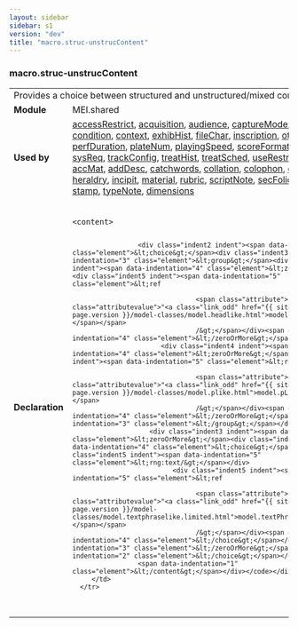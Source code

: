 ```yaml
---
layout: sidebar
sidebar: s1
version: "dev"
title: "macro.struc-unstrucContent"
---
```

<div class="macroSpec">
   <h3 id="macro.struc-unstrucContent">macro.struc-unstrucContent</h3>
   <table class="wovenodd">
      <tr>
         <td colspan="2" class="wovenodd-col2">Provides a choice between structured and unstructured/mixed content.</td>
      </tr>
      <tr>
         <td class="wovenodd-col1"><strong>Module</strong></td>
         <td class="wovenodd-col2">MEI.shared</td>
      </tr>
      <tr>
         <td class="wovenodd-col1"><strong>Used by</strong></td>
         <td class="wovenodd-col2">
            <div class="parent"><a class="link_odd_classSpec" href="{{ site.baseurl }}/{{ page.version }}/elements/accessrestrict.html">accessRestrict</a>, <a class="link_odd_classSpec" href="{{ site.baseurl }}/{{ page.version }}/elements/acquisition.html">acquisition</a>, <a class="link_odd_classSpec" href="{{ site.baseurl }}/{{ page.version }}/elements/audience.html">audience</a>, <a class="link_odd_classSpec" href="{{ site.baseurl }}/{{ page.version }}/elements/capturemode.html">captureMode</a>, <a class="link_odd_classSpec" href="{{ site.baseurl }}/{{ page.version }}/elements/carrierform.html">carrierForm</a>, <a class="link_odd_classSpec" href="{{ site.baseurl }}/{{ page.version }}/elements/condition.html">condition</a>, <a class="link_odd_classSpec" href="{{ site.baseurl }}/{{ page.version }}/elements/context.html">context</a>, <a class="link_odd_classSpec" href="{{ site.baseurl }}/{{ page.version }}/elements/exhibhist.html">exhibHist</a>, <a class="link_odd_classSpec" href="{{ site.baseurl }}/{{ page.version }}/elements/filechar.html">fileChar</a>, <a class="link_odd_classSpec" href="{{ site.baseurl }}/{{ page.version }}/elements/inscription.html">inscription</a>, <a class="link_odd_classSpec" href="{{ site.baseurl }}/{{ page.version }}/elements/otherchar.html">otherChar</a>, <a class="link_odd_classSpec" href="{{ site.baseurl }}/{{ page.version }}/elements/perfduration.html">perfDuration</a>, <a class="link_odd_classSpec" href="{{ site.baseurl }}/{{ page.version }}/elements/platenum.html">plateNum</a>, <a class="link_odd_classSpec" href="{{ site.baseurl }}/{{ page.version }}/elements/playingspeed.html">playingSpeed</a>, <a class="link_odd_classSpec" href="{{ site.baseurl }}/{{ page.version }}/elements/scoreformat.html">scoreFormat</a>, <a class="link_odd_classSpec" href="{{ site.baseurl }}/{{ page.version }}/elements/specrepro.html">specRepro</a>, <a class="link_odd_classSpec" href="{{ site.baseurl }}/{{ page.version }}/elements/sysreq.html">sysReq</a>, <a class="link_odd_classSpec" href="{{ site.baseurl }}/{{ page.version }}/elements/trackconfig.html">trackConfig</a>, <a class="link_odd_classSpec" href="{{ site.baseurl }}/{{ page.version }}/elements/treathist.html">treatHist</a>, <a class="link_odd_classSpec" href="{{ site.baseurl }}/{{ page.version }}/elements/treatsched.html">treatSched</a>, <a class="link_odd_classSpec" href="{{ site.baseurl }}/{{ page.version }}/elements/userestrict.html">useRestrict</a>, <a class="link_odd_classSpec" href="{{ site.baseurl }}/{{ page.version }}/elements/watermark.html">watermark</a>, <a class="link_odd_classSpec" href="{{ site.baseurl }}/{{ page.version }}/elements/accmat.html">accMat</a>, <a class="link_odd_classSpec" href="{{ site.baseurl }}/{{ page.version }}/elements/adddesc.html">addDesc</a>, <a class="link_odd_classSpec" href="{{ site.baseurl }}/{{ page.version }}/elements/catchwords.html">catchwords</a>, <a class="link_odd_classSpec" href="{{ site.baseurl }}/{{ page.version }}/elements/collation.html">collation</a>, <a class="link_odd_classSpec" href="{{ site.baseurl }}/{{ page.version }}/elements/colophon.html">colophon</a>, <a class="link_odd_classSpec" href="{{ site.baseurl }}/{{ page.version }}/elements/explicit.html">explicit</a>, <a class="link_odd_classSpec" href="{{ site.baseurl }}/{{ page.version }}/elements/foliation.html">foliation</a>, <a class="link_odd_classSpec" href="{{ site.baseurl }}/{{ page.version }}/elements/heraldry.html">heraldry</a>, <a class="link_odd_classSpec" href="{{ site.baseurl }}/{{ page.version }}/elements/incipit.html">incipit</a>, <a class="link_odd_classSpec" href="{{ site.baseurl }}/{{ page.version }}/elements/material.html">material</a>, <a class="link_odd_classSpec" href="{{ site.baseurl }}/{{ page.version }}/elements/rubric.html">rubric</a>, <a class="link_odd_classSpec" href="{{ site.baseurl }}/{{ page.version }}/elements/scriptnote.html">scriptNote</a>, <a class="link_odd_classSpec" href="{{ site.baseurl }}/{{ page.version }}/elements/secfolio.html">secFolio</a>, <a class="link_odd_classSpec" href="{{ site.baseurl }}/{{ page.version }}/elements/signatures.html">signatures</a>, <a class="link_odd_classSpec" href="{{ site.baseurl }}/{{ page.version }}/elements/stamp.html">stamp</a>, <a class="link_odd_classSpec" href="{{ site.baseurl }}/{{ page.version }}/elements/typenote.html">typeNote</a>, <a class="link_odd_classSpec" href="{{ site.baseurl }}/{{ page.version }}/elements/dimensions.html">dimensions</a></div>
         </td>
      </tr>
      <tr>
         <td class="wovenodd-col1"><strong>Declaration</strong></td>
         <td class="wovenodd-col2">
            <div class="code" xml:space="preserve" data-lang="ODD"><code>
                  <div class="indent1 indent"><span data-indentation="1" class="element">&lt;content&gt;</span>
                     
                     <div class="indent2 indent"><span data-indentation="2" class="element">&lt;choice&gt;</span><div class="indent3 indent"><span data-indentation="3" class="element">&lt;group&gt;</span><div class="indent4 indent"><span data-indentation="4" class="element">&lt;zeroOrMore&gt;</span><div class="indent5 indent"><span data-indentation="5" class="element">&lt;ref
                                    
                                    <span class="attribute">name=<span class="attributevalue">"<a class="link_odd" href="{{ site.baseurl }}/{{ page.version }}/model-classes/model.headlike.html">model.headLike</a>"</span></span>
                                    /&gt;</span></div><span data-indentation="4" class="element">&lt;/zeroOrMore&gt;</span></div>
                           <div class="indent4 indent"><span data-indentation="4" class="element">&lt;zeroOrMore&gt;</span><div class="indent5 indent"><span data-indentation="5" class="element">&lt;ref
                                    
                                    <span class="attribute">name=<span class="attributevalue">"<a class="link_odd" href="{{ site.baseurl }}/{{ page.version }}/model-classes/model.plike.html">model.pLike</a>"</span></span>
                                    /&gt;</span></div><span data-indentation="4" class="element">&lt;/zeroOrMore&gt;</span></div><span data-indentation="3" class="element">&lt;/group&gt;</span></div>
                        <div class="indent3 indent"><span data-indentation="3" class="element">&lt;zeroOrMore&gt;</span><div class="indent4 indent"><span data-indentation="4" class="element">&lt;choice&gt;</span><div class="indent5 indent"><span data-indentation="5" class="element">&lt;rng:text/&gt;</span></div>
                              <div class="indent5 indent"><span data-indentation="5" class="element">&lt;ref
                                    
                                    <span class="attribute">name=<span class="attributevalue">"<a class="link_odd" href="{{ site.baseurl }}/{{ page.version }}/model-classes/model.textphraselike.limited.html">model.textPhraseLike.limited</a>"</span></span>
                                    /&gt;</span></div><span data-indentation="4" class="element">&lt;/choice&gt;</span></div><span data-indentation="3" class="element">&lt;/zeroOrMore&gt;</span></div><span data-indentation="2" class="element">&lt;/choice&gt;</span></div>
                     <span data-indentation="1" class="element">&lt;/content&gt;</span></div></code></div>
         </td>
      </tr>
   </table>
</div>